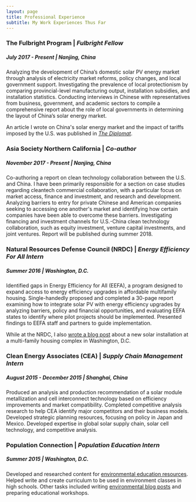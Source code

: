 ```yaml
---
layout: page
title: Professional Experience
subtitle: My Work Experiences Thus Far
---
```



### The Fulbright Program | *Fulbright Fellow*
##### July 2017 - Present | Nanjing, China
Analyzing the development of China’s domestic solar PV energy market through analysis of electricity market reforms, policy changes, and local government support. Investigating the prevalence of local protectionism by comparing provincial-level manufacturing output, installation subsidies, and installation statistics. Conducting interviews in Chinese with representatives from business, government, and academic sectors to compile a comprehensive report about the role of local governments in determining the layout of China’s solar energy market.

An article I wrote on China's solar energy market and the impact of tariffs imposed by the U.S. was published in [*The Diplomat*](https://thediplomat.com/2018/02/chinas-solar-power-dominance-and-trumps-trade-tariffs/).

### Asia Society Northern California | *Co-author*
##### November 2017 - Present | Nanjing, China
Co-authoring a report on clean technology collaboration between the U.S. and China. I have been primarily responsible for a section on case studies regarding cleantech commercial collaboration, with a particular focus on market access, finance and investment, and research and development. Analyzing barriers to entry for private Chinese and American companies seeking to accessing one another's market and identifying how certain companies have been able to overcome these barriers. Investigating financing and investment channels for U.S.-China clean technology collaboration, such as equity investment, venture capital investments, and joint ventures. Report will be published during summer 2018.

### Natural Resources Defense Council (NRDC) | *Energy Efficiency For All Intern* 
##### Summer 2016 | Washington, D.C.
Identified gaps in Energy Efficiency for All (EEFA), a program designed to expand access to energy efficiency upgrades in affordable multifamily housing. Single-handedly proposed and completed a 30-page report examining how to integrate solar PV with energy efficiency upgrades by analyzing barriers, policy and financial opportunities, and evaluating EEFA states to identify where pilot projects should be implemented. Presented findings to EEFA staff and partners to guide implementation.

While at the NRDC, I also [wrote a blog post](https://www.nrdc.org/experts/deron-lovaas/channel-square-where-sustainability-meets-affordability) about a new solar installation at a multi-family housing complex in Washington, D.C.

### Clean Energy Associates (CEA) | *Supply Chain Management Intern*
##### August 2015  - December 2015 | Shanghai, China
Produced an analysis and production recommendation of a solar module metallization and cell interconnect technology based on efficiency improvements and market compatibility. Completed competitive analysis research to help CEA identify major competitors and their business models. Developed strategic planning resources, focusing on policy in Japan and Mexico. Developed expertise in global solar supply chain, solar cell technology, and competitive analysis.

### Population Connection | *Population Education Intern*
##### Summer 2015 | Washington, D.C.
Developed and researched content for [environmental education resources](http://worldpopulationhistory.org/). Helped write and create curriculum to be used in environment classes in high schools. Other tasks included writing [environmental blog posts](https://populationeducation.org/book-review-lester-browns-the-great-transition/) and preparing educational workshops.
